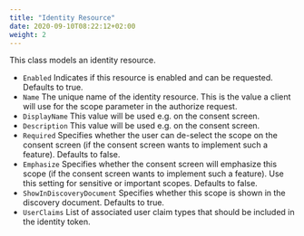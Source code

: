 ```yaml
---
title: "Identity Resource"
date: 2020-09-10T08:22:12+02:00
weight: 2
---
```


This class models an identity resource.

* ``Enabled``
    Indicates if this resource is enabled and can be requested. Defaults to true.
* ``Name``
    The unique name of the identity resource. This is the value a client will use for the scope parameter in the authorize request.
* ``DisplayName``
    This value will be used e.g. on the consent screen.
* ``Description``
    This value will be used e.g. on the consent screen.
* ``Required``
    Specifies whether the user can de-select the scope on the consent screen (if the consent screen wants to implement such a feature). Defaults to false.
* ``Emphasize``
    Specifies whether the consent screen will emphasize this scope (if the consent screen wants to implement such a feature). Use this setting for sensitive or important scopes. Defaults to false.
* ``ShowInDiscoveryDocument``
    Specifies whether this scope is shown in the discovery document. Defaults to true.
* ``UserClaims``
    List of associated user claim types that should be included in the identity token.